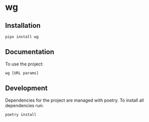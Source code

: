 # wg

## Installation

```
pipx install wg
```

## Documentation

To use the project:

```shell
wg [URL params]
```

## Development

Dependencies for the project are managed with poetry. To install all dependencies run:

```
poetry install
```
